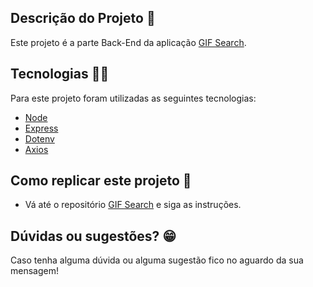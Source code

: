 ## Descrição do Projeto :ledger:
Este projeto é a parte Back-End da aplicação [GIF Search](https://github.com/rodhenr/GIF-Search-FrontEnd).

## Tecnologias :man_technologist:

Para este projeto foram utilizadas as seguintes tecnologias:

- [Node](https://nodejs.org/en/)
- [Express](https://expressjs.com/pt-br/)
- [Dotenv](https://www.npmjs.com/package/dotenv)
- [Axios](https://axios-http.com/ptbr/docs/intro)

## Como replicar este projeto :dvd:
* Vá até o repositório [GIF Search](https://github.com/rodhenr/GIF-Search-FrontEnd) e siga as instruções.

## Dúvidas ou sugestões? :grin:
Caso tenha alguma dúvida ou alguma sugestão fico no aguardo da sua mensagem!